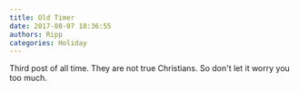```yaml
---
title: Old Timer
date: 2017-08-07 18:36:55
authors: Ripp
categories: Holiday
---
```


 Third post of all time. They are not true Christians. So don't let it worry you too much.